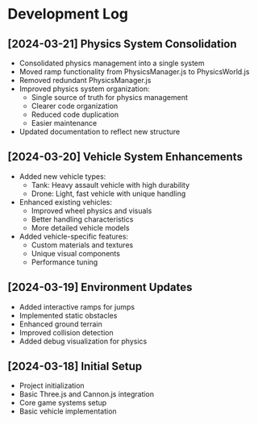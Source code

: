 # Development Log

## [2024-03-21] Physics System Consolidation

- Consolidated physics management into a single system
- Moved ramp functionality from PhysicsManager.js to PhysicsWorld.js
- Removed redundant PhysicsManager.js
- Improved physics system organization:
  - Single source of truth for physics management
  - Clearer code organization
  - Reduced code duplication
  - Easier maintenance
- Updated documentation to reflect new structure

## [2024-03-20] Vehicle System Enhancements

- Added new vehicle types:
  - Tank: Heavy assault vehicle with high durability
  - Drone: Light, fast vehicle with unique handling
- Enhanced existing vehicles:
  - Improved wheel physics and visuals
  - Better handling characteristics
  - More detailed vehicle models
- Added vehicle-specific features:
  - Custom materials and textures
  - Unique visual components
  - Performance tuning

## [2024-03-19] Environment Updates

- Added interactive ramps for jumps
- Implemented static obstacles
- Enhanced ground terrain
- Improved collision detection
- Added debug visualization for physics

## [2024-03-18] Initial Setup

- Project initialization
- Basic Three.js and Cannon.js integration
- Core game systems setup
- Basic vehicle implementation 